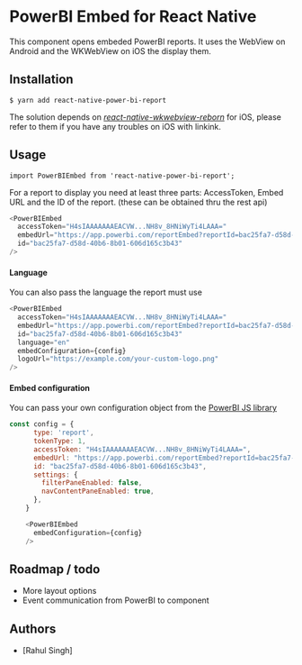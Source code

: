 # PowerBI Embed for React Native

This component opens embeded PowerBI reports. It uses the WebView on Android and the WKWebView on iOS the display them.

## Installation

```
$ yarn add react-native-power-bi-report
```

The solution depends on [_react-native-wkwebview-reborn_](https://github.com/CRAlpha/react-native-wkwebview) for iOS, please refer to them if you have any troubles on iOS with linkink.

## Usage

`import PowerBIEmbed from 'react-native-power-bi-report';`

For a report to display you need at least three parts: AccessToken, Embed URL and the ID of the report. (these can be obtained thru the rest api)

```javascript
<PowerBIEmbed
  accessToken="H4sIAAAAAAAEACVW...NH8v_8HNiWyTi4LAAA="
  embedUrl="https://app.powerbi.com/reportEmbed?reportId=bac25fa7-d58d-40b6-8b01-606d165c3b43&groupId=be8908da-da25-452e-b220-163f52476cdd"
  id="bac25fa7-d58d-40b6-8b01-606d165c3b43"
/>
```

#### Language

You can also pass the language the report must use

```javascript
<PowerBIEmbed
  accessToken="H4sIAAAAAAAEACVW...NH8v_8HNiWyTi4LAAA="
  embedUrl="https://app.powerbi.com/reportEmbed?reportId=bac25fa7-d58d-40b6-8b01-606d165c3b43&groupId=be8908da-da25-452e-b220-163f52476cdd"
  id="bac25fa7-d58d-40b6-8b01-606d165c3b43"
  language="en"
  embedConfiguration={config}
  logoUrl="https://example.com/your-custom-logo.png" 
/>
```

#### Embed configuration

You can pass your own configuration object from the [PowerBI JS library](https://github.com/Microsoft/PowerBI-JavaScript/wiki/Embed-Configuration-Details)

```javascript
const config = {
      type: 'report',
      tokenType: 1,
      accessToken: "H4sIAAAAAAAEACVW...NH8v_8HNiWyTi4LAAA=",
      embedUrl: "https://app.powerbi.com/reportEmbed?reportId=bac25fa7-d58d-40b6-8b01-606d165c3b43&groupId=be8908da-da25-452e-b220-163f52476cdd",
      id: "bac25fa7-d58d-40b6-8b01-606d165c3b43",
      settings: {
        filterPaneEnabled: false,
        navContentPaneEnabled: true,
      },
    }

    <PowerBIEmbed
      embedConfiguration={config}
    />
```

## Roadmap / todo

- More layout options
- Event communication from PowerBI to component

## Authors

* [Rahul Singh]